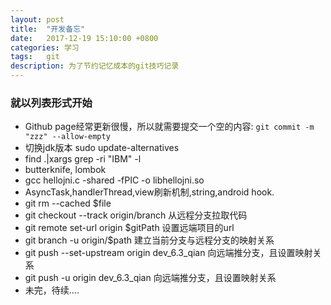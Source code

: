 ```yaml
---
layout: post
title:  "开发备忘"
date:   2017-12-19 15:10:00 +0800
categories: 学习
tags:   git
description: 为了节约记忆成本的git技巧记录
---
```

### 就以列表形式开始

* Github page经常更新很慢，所以就需要提交一个空的内容: `git commit -m "zzz" --allow-empty`
* 切换jdk版本 sudo update-alternatives
* find .|xargs grep -ri "IBM" -l
* butterknife, lombok
* gcc hellojni.c -shared -fPIC -o libhellojni.so
* AsyncTask,handlerThread,view刷新机制,string,android hook.
* git rm --cached $file
* git checkout --track origin/branch 从远程分支拉取代码
* git remote set-url origin $gitPath 设置远端项目的url
* git branch -u origin/$path 建立当前分支与远程分支的映射关系
* git push --set-upstream origin dev_6.3_qian 向远端推分支，且设置映射关系
* git push -u origin dev_6.3_qian 向远端推分支，且设置映射关系
* 未完，待续....

